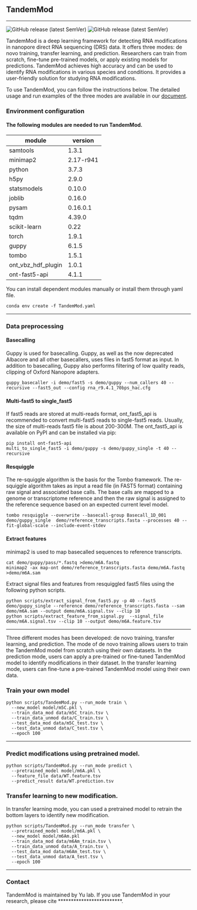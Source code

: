 ## TandemMod
---
![GitHub release (latest SemVer)](https://img.shields.io/badge/Version-v1.0-yellowgreen) ![GitHub release (latest SemVer)](https://img.shields.io/badge/Language-python-yellowgreen)

TandemMod is a deep learning framework for detecting RNA modifications in nanopore direct RNA sequencing (DRS) data. It offers three modes: de novo training, transfer learning, and prediction. Researchers can train from scratch, fine-tune pre-trained models, or apply existing models for predictions. TandemMod achieves high accuracy and can be used to identify RNA modifications in various species and conditions. It provides a user-friendly solution for studying RNA modifications.

To use TandemMod, you can follow the instructions below. The detailed usage and run examples of the three modes are available in our [document](https://yulab2021.github.io/TandemMod_document).

### Environment configuration
#### The following modules are needed to run TandemMod. 

module | version
---|---
samtools | 1.3.1
minimap2 | 2.17-r941
python                               |3.7.3
h5py                               |2.9.0
statsmodels                        |0.10.0
joblib                        |0.16.0
pysam                         |0.16.0.1
tqdm                          |4.39.0
scikit-learn              |0.22 
torch                     |1.9.1
guppy                     |6.1.5
tombo                     |1.5.1
ont_vbz_hdf_plugin        |1.0.1
ont-fast5-api             |4.1.1

You can install dependent modules manually or install them through yaml file.
```
conda env create -f TandemMod.yaml
```
---
### Data preprocessing
#### Basecalling
Guppy is used for basecalling. Guppy, as well as the now deprecated Albacore and all other basecallers, uses files in fast5 format as input. In addition to basecalling, Guppy also performs filtering of low quality reads, clipping of Oxford Nanopore adapters.
```
guppy_basecaller -i demo/fast5 -s demo/guppy --num_callers 40 --recursive --fast5_out --config rna_r9.4.1_70bps_hac.cfg
```
#### Multi-fast5 to single_fast5
If fast5 reads are stored at multi-reads format, ont_fast5_api is recommended to convert multi-fast5 reads to single-fast5 reads. Usually, the size of multi-reads fast5 file is about 200-300M. The ont_fast5_api is available on PyPI and can be installed via pip:
```
pip install ont-fast5-api
multi_to_single_fast5 -i demo/guppy -s demo/guppy_single -t 40 --recursive 
```
#### Resquiggle
The re-squiggle algorithm is the basis for the Tombo framework. The re-squiggle algorithm takes as input a read file (in FAST5 format) containing raw signal and associated base calls. The base calls are mapped to a genome or transcriptome reference and then the raw signal is assigned to the reference sequence based on an expected current level model.
```
tombo resquiggle --overwrite --basecall-group Basecall_1D_001 demo/guppy_single  demo/reference_transcripts.fasta --processes 40 --fit-global-scale --include-event-stdev
```
#### Extract features
minimap2 is used to map basecalled sequences to reference transcripts.
```
cat demo/guppy/pass/*.fastq >demo/m6A.fastq
minimap2 -ax map-ont demo/reference_transcripts.fasta demo/m6A.fastq >demo/m6A.sam
```
Extract signal files and features from resquiggled fast5 files using the following python scripts.
```
python scripts/extract_signal_from_fast5.py -p 40 --fast5 demo/guppy_single --reference demo/reference_transcripts.fasta --sam demo/m6A.sam --output demo/m6A.signal.tsv --clip 10
python scripts/extract_feature_from_signal.py  --signal_file demo/m6A.signal.tsv --clip 10 --output demo/m6A.feature.tsv
```

---
Three different modes has been developed: de novo training, transfer learning, and prediction. The mode of de novo training allows users to train the TandemMod model from scratch using their own datasets. In the prediction mode, users can apply a pre-trained or fine-tuned TandemMod model to identify modifications in their dataset. In the transfer learning mode, users can fine-tune a pre-trained TandemMod model using their own data. 
### Train your own model
```
python scripts/TandemMod.py --run_mode train \
  --new_model model/m5C.pkl \
  --train_data_mod data/m5C_train.tsv \
  --train_data_unmod data/C_train.tsv \
  --test_data_mod data/m5C_test.tsv \
  --test_data_unmod data/C_test.tsv \
  --epoch 100
```
---
### Predict modifications using pretrained model.
```
python scripts/TandemMod.py --run_mode predict \
  --pretrained_model model/m6A.pkl \
  --feature_file data/WT.feature.tsv
  --predict_result data/WT.prediction.tsv
```

### Transfer learning to new modification.
In transfer learning mode, you can used a pretrained model to retrain the bottom layers to identify new modification.
```
python scripts/TandemMod.py --run_mode transfer \
  --pretrained_model model/m6A.pkl \
  --new_model model/m6Am.pkl
  --train_data_mod data/m6Am_train.tsv \
  --train_data_unmod data/A_train.tsv \
  --test_data_mod data/m6Am_test.tsv \
  --test_data_unmod data/A_test.tsv \
  --epoch 100
```
---
### Contact
TandemMod is maintained by Yu lab.
If you use TandemMod in your research, please cite *************************.


